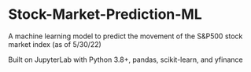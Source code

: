 # Stock-Market-Prediction-ML

A machine learning model to predict the movement of the S&P500 stock market index (as of 5/30/22) 

Built on JupyterLab with Python 3.8+, pandas, scikit-learn, and yfinance
